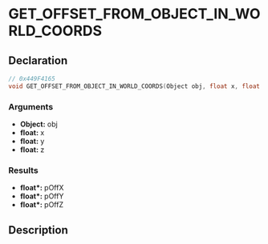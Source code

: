 # GET_OFFSET_FROM_OBJECT_IN_WORLD_COORDS

## Declaration
```cpp
// 0x449F4165
void GET_OFFSET_FROM_OBJECT_IN_WORLD_COORDS(Object obj, float x, float y, float z, float* pOffX, float* pOffY, float* pOffZ);
```

### Arguments
- **Object:** obj
- **float:** x
- **float:** y
- **float:** z

### Results
- **float\*:** pOffX
- **float\*:** pOffY
- **float\*:** pOffZ

## Description
